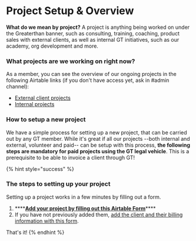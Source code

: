 # Project Setup & Overview

**What do we mean by project?** A project is anything being worked on under the Greaterthan banner, such as consulting, training, coaching, product sales with external clients, as well as internal GT initiatives, such as our academy, org development and more. 

### What projects are we working on right now? 

 As a member, you can see the overview of our ongoing projects in the following Airtable links \(if you don't have access yet, ask in \#admin channel\):

* [External client projects](https://airtable.com/tblZj0i7cL9HfcS8k/viwpXOt2puTwkKsRt?blocks=hide) 
* [Internal projects ](https://airtable.com/tblwigpNola4cH8bo/viweiSLGBvgqvKt67?blocks=hide)

### How to setup a new project

We have a simple process for setting up a new project, that can be carried out by any GT member. While it's great if all our projects --both internal and external, volunteer and paid-- can be setup with this process, **the following steps are mandatory for paid projects using the GT legal vehicle**. This is a prerequisite to be able to invoice a client through GT! 

{% hint style="success" %}
### The steps to setting up your project

Setting up a project works in a few minutes by filling out a form. 

1. \*\*\*\*[**Add your project by filling out this Airtable Form**](https://airtable.com/shrWUIN9f0eu8vTZi)\*\*\*\*
2. If you have not previously added them, [add the client and their billing information with this form](https://airtable.com/shrmKq7Iosp3pbWDA). 

That's it!
{% endhint %}









